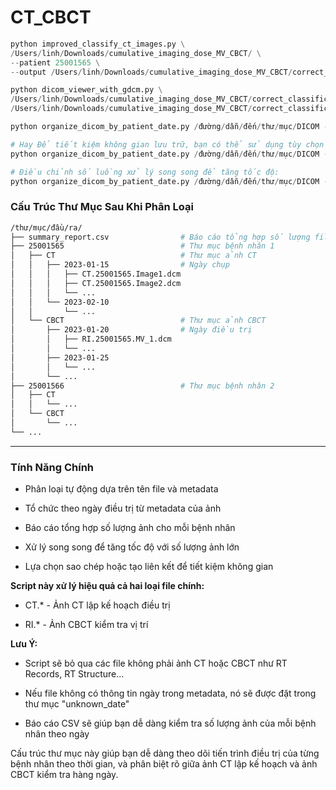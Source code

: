 # CT_CBCT

```python
python improved_classify_ct_images.py \
/Users/linh/Downloads/cumulative_imaging_dose_MV_CBCT/ \
--patient 25001565 \
--output /Users/linh/Downloads/cumulative_imaging_dose_MV_CBCT/correct_classified
```

```python
python dicom_viewer_with_gdcm.py \
/Users/linh/Downloads/cumulative_imaging_dose_MV_CBCT/correct_classification/25001565_ct_planning_files.txt \
/Users/linh/Downloads/cumulative_imaging_dose_MV_CBCT/correct_classification/25001565_cbct_files.txt
```


```python
python organize_dicom_by_patient_date.py /đường/dẫn/đến/thư/mục/DICOM --output /thư/mục/đầu/ra

# Hay Để tiết kiệm không gian lưu trữ, bạn có thể sử dụng tùy chọn tạo liên kết (symbolic link):
python organize_dicom_by_patient_date.py /đường/dẫn/đến/thư/mục/DICOM --output /thư/mục/đầu/ra --link

# Điều chỉnh số luồng xử lý song song để tăng tốc độ:
python organize_dicom_by_patient_date.py /đường/dẫn/đến/thư/mục/DICOM --output /thư/mục/đầu/ra --workers 8
```

### Cấu Trúc Thư Mục Sau Khi Phân Loại 
```bash
/thư/mục/đầu/ra/
├── summary_report.csv                # Báo cáo tổng hợp số lượng file
├── 25001565                          # Thư mục bệnh nhân 1
│   ├── CT                            # Thư mục ảnh CT
│   │   ├── 2023-01-15                # Ngày chụp
│   │   │   ├── CT.25001565.Image1.dcm
│   │   │   ├── CT.25001565.Image2.dcm
│   │   │   └── ...
│   │   └── 2023-02-10
│   │       └── ...
│   └── CBCT                          # Thư mục ảnh CBCT
│       ├── 2023-01-20                # Ngày điều trị
│       │   ├── RI.25001565.MV_1.dcm
│       │   └── ...
│       ├── 2023-01-25
│       │   └── ...
│       └── ...
├── 25001566                          # Thư mục bệnh nhân 2
│   ├── CT
│   │   └── ...
│   └── CBCT
│       └── ...
└── ...
```

---

### Tính Năng Chính

- Phân loại tự động dựa trên tên file và metadata
  
- Tổ chức theo ngày điều trị từ metadata của ảnh
  
- Báo cáo tổng hợp số lượng ảnh cho mỗi bệnh nhân
  
- Xử lý song song để tăng tốc độ với số lượng ảnh lớn
  
- Lựa chọn sao chép hoặc tạo liên kết để tiết kiệm không gian

**Script này xử lý hiệu quả cả hai loại file chính:**

- CT.* - Ảnh CT lập kế hoạch điều trị
  
- RI.* - Ảnh CBCT kiểm tra vị trí

**Lưu Ý:**

- Script sẽ bỏ qua các file không phải ảnh CT hoặc CBCT như RT Records, RT Structure...
  
- Nếu file không có thông tin ngày trong metadata, nó sẽ được đặt trong thư mục "unknown_date"
  
- Báo cáo CSV sẽ giúp bạn dễ dàng kiểm tra số lượng ảnh của mỗi bệnh nhân theo ngày

Cấu trúc thư mục này giúp bạn dễ dàng theo dõi tiến trình điều trị của từng bệnh nhân theo thời gian, và phân biệt rõ giữa ảnh CT lập kế hoạch và ảnh CBCT kiểm tra hàng ngày.
